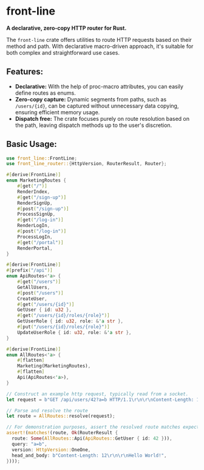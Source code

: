 # front-line

**A declarative, zero-copy HTTP router for Rust.**

The `front-line` crate offers utilities to route HTTP requests based on their 
method and path. With declarative macro-driven approach, it's suitable for 
both complex and straightforward use cases.

## Features:

- **Declarative:** With the help of proc-macro attributes, you can easily 
  define routes as enums.
- **Zero-copy capture:** Dynamic segments from paths, such as `/users/{id}`,
  can be captured without unnecessary data copying, ensuring efficient memory usage.
- **Dispatch free:** The crate focuses purely on route resolution based on the 
  path, leaving dispatch methods up to the user's discretion.

## Basic Usage:

```rust
use front_line::FrontLine;
use front_line_router::{HttpVersion, RouterResult, Router};

#[derive(FrontLine)]
enum MarketingRoutes {
    #[get("/")]
    RenderIndex,
    #[get("/sign-up")]
    RenderSignUp,
    #[post("/sign-up")]
    ProcessSignUp,
    #[get("/log-in")]
    RenderLogIn,
    #[post("/log-in")]
    ProcessLogIn,
    #[get("/portal")]
    RenderPortal,
}

#[derive(FrontLine)]
#[prefix("/api")]
enum ApiRoutes<'a> {
    #[get("/users")]
    GetAllUsers,
    #[post("/users")]
    CreateUser,
    #[get("/users/{id}")]
    GetUser { id: u32 },
    #[get("/users/{id}/roles/{role}")]
    GetUserRole { id: u32, role: &'a str },
    #[put("/users/{id}/roles/{role}")]
    UpdateUserRole { id: u32, role: &'a str },
}

#[derive(FrontLine)]
enum AllRoutes<'a> {
    #[flatten]
    Marketing(MarketingRoutes),
    #[flatten]
    Api(ApiRoutes<'a>),
}

// Construct an example http request, typically read from a socket.
let request = b"GET /api/users/42?a=b HTTP/1.1\r\n\r\nContent-Length: 12\r\n\r\nHello World!";

// Parse and resolve the route
let route = AllRoutes::resolve(request);

// For demonstration purposes, assert the resolved route matches expectations
assert!(matches!(route, Ok(RouterResult {
  route: Some(AllRoutes::Api(ApiRoutes::GetUser { id: 42 })),
  query: "a=b",
  version: HttpVersion::OneOne,
  head_and_body: b"Content-Length: 12\r\n\r\nHello World!",
})));
